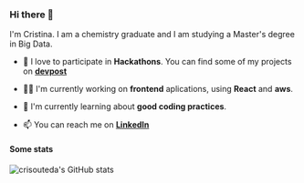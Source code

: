 ### Hi there 👋

I'm Cristina. I am a chemistry graduate and I am studying a Master's degree in Big Data.

- 🏅 I love to participate in **Hackathons**. You can find some of my projects on [**devpost**](https://devpost.com/cristina-outeda-rua)

- 👨‍💻 I'm currently working on **frontend** aplications, using **React** and **aws**.

- 🌱 I'm currently learning about **good coding practices**.

- 📫 You can reach me on [**LinkedIn**](https://www.linkedin.com/in/cristina-outeda-r%C3%BAa-a612656b/)


#### Some stats
![crisouteda's GitHub stats](https://github-readme-stats.vercel.app/api?username=crisouteda&count_private=true&show_icons=true&hide=stars,issues&show_icons=true&theme=highcontrast)
